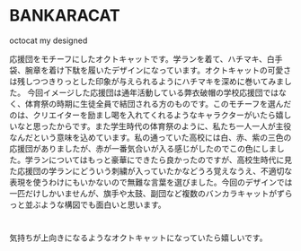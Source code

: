 # BANKARACAT
octocat my designed

応援団をモチーフにしたオクトキャットです。学ランを着て、ハチマキ、白手袋、腕章を着け下駄を履いたデザインになっています。オクトキャットの可愛さは残しつつきりっとした印象が与えられるようにハチマキを深めに巻いてみました。
今回イメージした応援団は通年活動している弊衣破帽の学校応援団ではなく、体育祭の時期に生徒全員で結団される方のものです。このモチーフを選んだのは、クリエイターを励まし喝を入れてくれるようなキャラクターがいたら嬉しいなと思ったからです。また学生時代の体育祭のように、私たち一人一人が主役なんだという意味を込めています。私の通っていた高校には白、赤、紫の三色の応援団がありましたが、赤が一番気合いが入る感じがしたのでこの色にしました。学ランについてはもっと豪華にできたら良かったのですが、高校生時代に見た応援団の学ランにどういう刺繍が入っていたかなどうろ覚えなうえ、不適切な表現を使うわけにもいかないので無難な言葉を選びました。今回のデザインでは一匹だけしかいませんが、旗手や太鼓、副団など複数のバンカラキャットがずらっと並ぶような構図でも面白いと思います。
# 
気持ちが上向きになるようなオクトキャットになっていたら嬉しいです。
